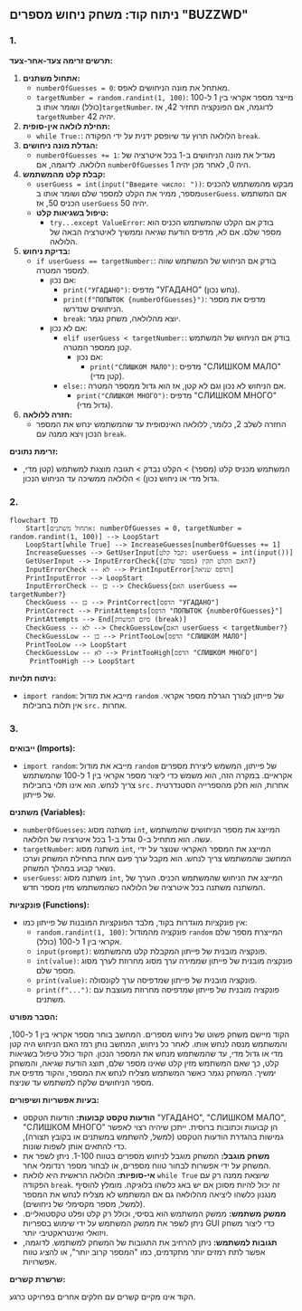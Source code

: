 ## ניתוח קוד: משחק ניחוש מספרים "BUZZWD"

### 1. <algorithm>

**תרשים זרימה צעד-אחר-צעד:**

1. **אתחול משתנים:**
   - `numberOfGuesses = 0`: מאתחל את מונה הניחושים לאפס.
   - `targetNumber = random.randint(1, 100)`: מייצר מספר אקראי בין 1 ל-100 (כולל) ושומר אותו ב`targetNumber`. לדוגמה, אם הפונקציה תחזיר 42, אז `targetNumber` יהיה 42.
2. **תחילת לולאה אין-סופית:**
   - `while True:`: הלולאה תרוץ עד שיופסק ידנית על ידי הפקודה `break`.
3. **הגדלת מונה ניחושים:**
   - `numberOfGuesses += 1`: מגדיל את מונה הניחושים ב-1 בכל איטרציה של הלולאה. לדוגמה, אם `numberOfGuesses` היה 0, לאחר מכן יהיה 1.
4. **קבלת קלט מהמשתמש:**
   - `userGuess = int(input("Введите число: "))`: מבקש מהמשתמש להכניס מספר, ממיר את הקלט למספר שלם ושומר אותו ב`userGuess`. אם המשתמש הכניס 50, אז `userGuess` יהיה 50.
   - **טיפול בשגיאות קלט:**
     - `try...except ValueError`: בודק אם הקלט שהמשתמש הכניס הוא מספר שלם. אם לא, מדפיס הודעת שגיאה וממשיך לאיטרציה הבאה של הלולאה.
5. **בדיקת ניחוש:**
   - `if userGuess == targetNumber:`: בודק אם הניחוש של המשתמש שווה למספר המטרה.
     - אם נכון:
       - `print("УГАДАНО")`: מדפיס "УГАДАНО" (נחש נכון).
       - `print(f"ПОПЫТОК {numberOfGuesses}")`: מדפיס את מספר הניחושים שנדרשו.
       - `break`: יוצא מהלולאה, משחק נגמר.
     - אם לא נכון:
       - `elif userGuess < targetNumber:`: בודק אם הניחוש של המשתמש קטן ממספר המטרה.
         - אם נכון:
           - `print("СЛИШКОМ МАЛО")`: מדפיס "СЛИШКОМ МАЛО" (קטן מדי).
       - `else:`: אם הניחוש לא נכון וגם לא קטן, אז הוא גדול ממספר המטרה.
         - `print("СЛИШКОМ МНОГО")`: מדפיס "СЛИШКОМ МНОГО" (גדול מדי).
6. **חזרה ללולאה:**
   - החזרה לשלב 2, כלומר, ללולאה האינסופית עד שהמשתמש ינחש את המספר הנכון ויצא ממנה עם `break`.

**זרימת נתונים:**
- המשתמש מכניס קלט (מספר) > הקלט נבדק > תגובה מוצגת למשתמש (קטן מדי, גדול מדי או ניחוש נכון) > הלולאה ממשיכה עד הניחוש הנכון.

### 2. <mermaid>
```mermaid
flowchart TD
    Start[אתחול משתנים: numberOfGuesses = 0, targetNumber = random.randint(1, 100)] --> LoopStart
    LoopStart[while True] --> IncreaseGuesses[numberOfGuesses += 1]
    IncreaseGuesses --> GetUserInput[קבל קלט: userGuess = int(input())]
    GetUserInput --> InputErrorCheck{האם הקלט תקין (מספר שלם)?}
    InputErrorCheck -- לא --> PrintInputError[הדפס שגיאה]
    PrintInputError --> LoopStart
    InputErrorCheck -- כן --> CheckGuess{האם userGuess == targetNumber?}
    CheckGuess -- כן --> PrintCorrect[הדפס "УГАДАНО"]
    PrintCorrect --> PrintAttempts[הדפס "ПОПЫТОК {numberOfGuesses}"]
    PrintAttempts --> End[סיום המשחק (break)]
    CheckGuess -- לא --> CheckGuessLow{האם userGuess < targetNumber?}
    CheckGuessLow -- כן --> PrintTooLow[הדפס "СЛИШКОМ МАЛО"]
    PrintTooLow --> LoopStart
    CheckGuessLow -- לא --> PrintTooHigh[הדפס "СЛИШКОМ МНОГО"]
     PrintTooHigh --> LoopStart
```

**ניתוח תלויות:**
- `import random`: מייבא את מודול `random` של פייתון לצורך הגרלת מספר אקראי. אין תלות בחבילות `src.` אחרות.

### 3. <explanation>

**ייבואים (Imports):**

- `import random`: מייבא את מודול `random` של פייתון, המשמש ליצירת מספרים אקראיים. במקרה הזה, הוא משמש כדי ליצור מספר אקראי בין 1 ל-100 שהמשתמש צריך לנחש. הוא אינו תלוי בחבילות `src.` אחרות, הוא חלק מהספרייה הסטנדרטית של פייתון.

**משתנים (Variables):**

- `numberOfGuesses`: משתנה מסוג `int`, המייצג את מספר הניחושים שהמשתמש עשה. הוא מתחיל ב-0 וגדל ב-1 בכל איטרציה של הלולאה.
- `targetNumber`: משתנה מסוג `int`, המייצג את המספר האקראי שנוצר על ידי המחשב שהמשתמש צריך לנחש. הוא מקבל ערך פעם אחת בתחילת המשחק וערכו נשאר קבוע במהלך המשחק.
- `userGuess`: משתנה מסוג `int`, המייצג את הניחוש שהמשתמש הכניס. הערך של המשתנה משתנה בכל איטרציה של הלולאה כשהמשתמש מזין מספר חדש.

**פונקציות (Functions):**
- אין פונקציות מוגדרות בקוד, מלבד הפונקציות המובנות של פייתון כמו:
    - `random.randint(1, 100)`: פונקציה מהמודול `random` המייצרת מספר שלם אקראי בין 1 ל-100 (כולל).
    - `input(prompt)`: פונקציה מובנית של פייתון המקבלת קלט מהמשתמש.
    - `int(value)`: פונקציה מובנית של פייתון שממירה ערך מסוג מחרוזת לערך מסוג מספר שלם.
    - `print(value)`: פונקציה מובנית של פייתון שמדפיסה ערך לקונסולה.
    - `print(f"...")`: פונקציה מובנית של פייתון שמדפיסה מחרוזת מעוצבת עם משתנים.
  
**הסבר מפורט:**

הקוד מיישם משחק פשוט של ניחוש מספרים. המחשב בוחר מספר אקראי בין 1 ל-100, והמשתמש מנסה לנחש אותו. לאחר כל ניחוש, המחשב נותן רמז האם הניחוש היה קטן מדי או גדול מדי, עד שהמשתמש מנחש את המספר הנכון. הקוד כולל טיפול בשגיאות קלט, כך שאם המשתמש מזין קלט שאינו מספר שלם, תוצג הודעת שגיאה, והמשחק ימשיך. המשחק נגמר כאשר המשתמש מצליח לנחש את המספר, והקוד מדפיס את מספר הניחושים שלקח למשתמש עד שניצח.

**בעיות אפשריות ושיפורים:**

- **הודעות טקסט קבועות:** הודעות הטקסט "УГАДАНО", "СЛИШКОМ МАЛО", "СЛИШКОМ МНОГО" הן קבועות וכתובות ברוסית. ייתכן שיהיה רצוי לאפשר גמישות בהגדרת הודעות הטקסט (למשל, להשתמש במשתנים או בקובץ תצורה), כדי להתאים אותן לשפות שונות.
- **משחק מוגבל:** המשחק מוגבל לניחוש מספרים בטווח 1-100. ניתן לשפר את המשחק על ידי אפשרות לבחור טווח מספרים, או לבחור מספר רנדומלי אחר.
- **אי-סופיות:** הלולאה הראשית היא לולאת `while True` שיוצאת ממנה רק עם הפקודה `break`. זה יכול להיות מסוכן אם יש באג כלשהו בלוגיקה. מומלץ להוסיף מנגנון כלשהו ליציאה מהלולאה גם אם המשתמש לא מצליח לנחש את המספר (למשל, מספר מקסימלי של ניחושים).
- **ממשק משתמש:** ממשק המשתמש הוא בסיסי, וכולל רק קלט ופלט טקסטואליים. ניתן לשפר את ממשק המשתמש על ידי שימוש בספריות GUI כדי ליצור משחק ויזואלי ואינטראקטיבי יותר.
- **תגובות למשתמש:** ניתן להרחיב את התגובות של המשחק למשתמש. לדוגמה, אפשר לתת רמזים יותר מתקדמים, כמו "המספר קרוב יותר", או להציג טווח אפשרויות.

**שרשרת קשרים:**

הקוד אינו מקיים קשרים עם חלקים אחרים בפרויקט כרגע.